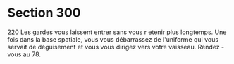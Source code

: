 # Section 300

220
Les gardes vous laissent entrer sans vous r etenir plus longtemps.
Une fois dans la base spatiale, vous vous débarrassez de
l'uniforme qui vous servait de déguisement et vous vous dirigez
vers votre vaisseau. Rendez -vous au 78.